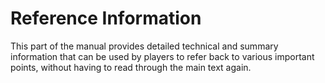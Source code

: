 Reference Information
=====================

This part of the manual provides detailed technical and summary
information that can be used by players to refer back to various
important points, without having to read through the main text again.
